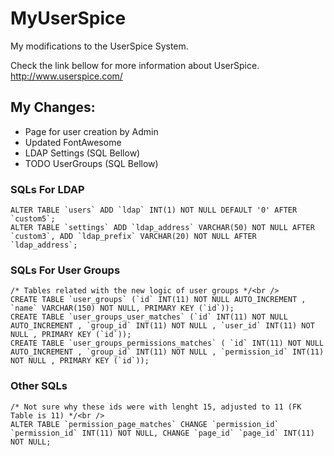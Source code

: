 # MyUserSpice
My modifications to the UserSpice System.

Check the link bellow for more information about UserSpice.<br />
http://www.userspice.com/


## My Changes:

- Page for user creation by Admin
- Updated FontAwesome
- LDAP Settings (SQL Bellow)
- TODO UserGroups (SQL Bellow)

### SQLs For LDAP
    ALTER TABLE `users` ADD `ldap` INT(1) NOT NULL DEFAULT '0' AFTER `custom5`;
    ALTER TABLE `settings` ADD `ldap_address` VARCHAR(50) NOT NULL AFTER `custom3`, ADD `ldap_prefix` VARCHAR(20) NOT NULL AFTER `ldap_address`;

### SQLs For User Groups
    /* Tables related with the new logic of user groups */<br />
    CREATE TABLE `user_groups` (`id` INT(11) NOT NULL AUTO_INCREMENT , `name` VARCHAR(150) NOT NULL, PRIMARY KEY (`id`));
    CREATE TABLE `user_groups_user_matches` (`id` INT(11) NOT NULL AUTO_INCREMENT , `group_id` INT(11) NOT NULL , `user_id` INT(11) NOT NULL , PRIMARY KEY (`id`));
    CREATE TABLE `user_groups_permissions_matches` ( `id` INT(11) NOT NULL AUTO_INCREMENT , `group_id` INT(11) NOT NULL , `permission_id` INT(11) NOT NULL , PRIMARY KEY (`id`));

### Other SQLs
    /* Not sure why these ids were with lenght 15, adjusted to 11 (FK Table is 11) */<br />
    ALTER TABLE `permission_page_matches` CHANGE `permission_id` `permission_id` INT(11) NOT NULL, CHANGE `page_id` `page_id` INT(11) NOT NULL;
